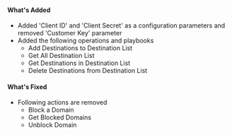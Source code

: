 #### What's Added

- Added 'Client ID' and 'Client Secret' as a configuration parameters and removed 'Customer Key' parameter
- Added the following operations and playbooks
  - Add Destinations to Destination List
  - Get All Destination List
  - Get Destinations in Destination List
  - Delete Destinations from Destination List

#### What's Fixed

- Following actions are removed
  - Block a Domain
  - Get Blocked Domains
  - Unblock Domain